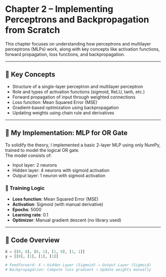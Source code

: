 # Chapter 2 – Implementing Perceptrons and Backpropagation from Scratch

This chapter focuses on understanding how perceptrons and multilayer perceptrons (MLPs) work, along with key concepts like activation functions, forward propagation, loss functions, and backpropagation.

---

## 🧠 Key Concepts

- Structure of a single-layer perceptron and multilayer perceptron
- Role and types of activation functions (sigmoid, ReLU, tanh, etc.)
- Forward propagation of input through weighted connections
- Loss function: Mean Squared Error (MSE)
- Gradient-based optimization using backpropagation
- Updating weights using chain rule and derivatives

---

## 🧪 My Implementation: MLP for OR Gate

To solidify the theory, I implemented a basic 2-layer MLP using only NumPy, trained to model the logical OR gate.  
The model consists of:
- Input layer: 2 neurons  
- Hidden layer: 4 neurons with sigmoid activation  
- Output layer: 1 neuron with sigmoid activation

### 🔁 Training Logic

- **Loss function**: Mean Squared Error (MSE)  
- **Activation**: Sigmoid (with manual derivative)  
- **Epochs**: 5000  
- **Learning rate**: 0.1  
- **Optimizer**: Manual gradient descent (no library used)

---

## 🧮 Code Overview

```python
X = [[0, 0], [0, 1], [1, 0], [1, 1]]
y = [[0], [1], [1], [1]]

# Feedforward: X → Hidden Layer (Sigmoid) → Output Layer (Sigmoid)
# Backpropagation: Compute loss gradient → Update weights manually
